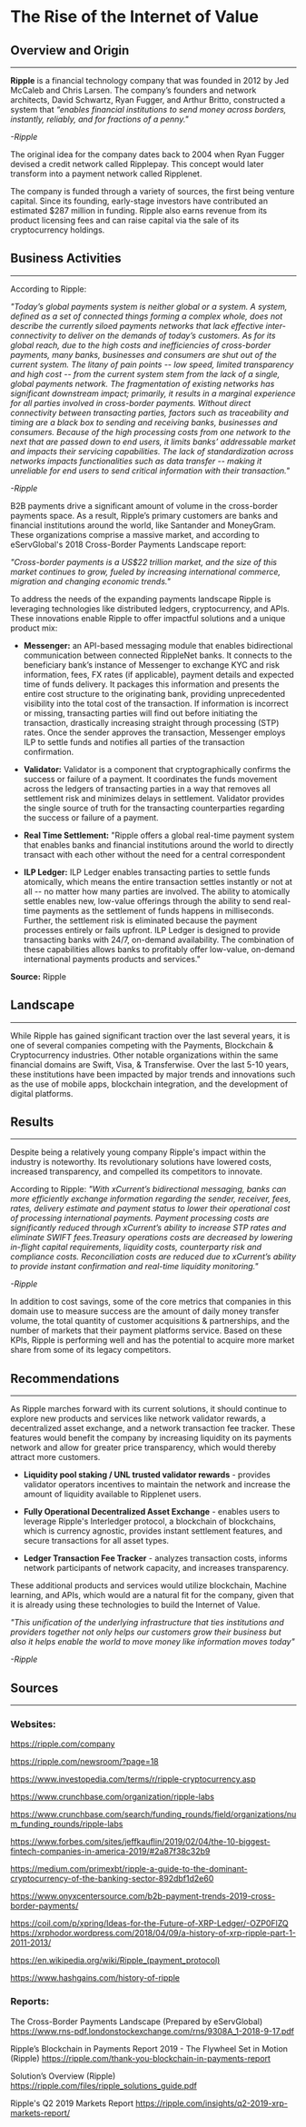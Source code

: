# **The Rise of the Internet of Value**

## Overview and Origin 
---
**Ripple** is a financial technology company that was founded in 2012 by Jed McCaleb and Chris Larsen. The company’s founders and network architects, David Schwartz, Ryan Fugger, and Arthur Britto, constructed a system that *“enables financial institutions to send money across borders, instantly, reliably, and for fractions of a penny."*

*-Ripple*

The original idea for the company dates back to 2004 when Ryan Fugger devised a credit network called Ripplepay. This concept would later transform into a payment network called Ripplenet.

The company is funded through a variety of sources, the first being venture capital. Since its founding, early-stage investors have contributed an estimated $287 million in funding. Ripple also earns revenue from its product licensing fees and can raise capital via the sale of its cryptocurrency holdings.


## Business Activities
---
According to Ripple:

 *"Today’s global payments system is neither global or a system. A system, defined as a set of connected things forming a complex whole, does not describe the currently siloed payments networks that lack effective inter-connectivity to deliver on the demands of today’s customers. As for its global reach, due to the high costs and inefficiencies of cross-border payments, many banks, businesses and consumers are shut out of the current system. The litany of pain points -- low speed, limited transparency and high cost -- from the current system stem from the lack of a single, global payments network. The fragmentation of existing networks has significant downstream impact; primarily, it results in a marginal experience for all parties involved in cross-border payments. Without direct connectivity between transacting parties, factors such as traceability and timing are a black box to sending and receiving banks, businesses and consumers. Because of the high processing costs from one network to the next that are passed down to end users, it limits banks’ addressable market and impacts their servicing capabilities. The lack of standardization across networks impacts functionalities such as data transfer -- making it unreliable for end users to send critical information with their transaction."*

*-Ripple*

B2B payments drive a significant amount of volume in the cross-border payments space. As a result, Ripple’s primary customers are banks and financial institutions around the world, like Santander and MoneyGram. These organizations comprise a massive market, and according to eServGlobal's 2018 Cross-Border Payments Landscape report:

*"Cross-border payments is a US$22 trillion market, and the size of this market continues to grow, fueled by increasing international commerce, migration and changing economic trends."*

To address the needs of the expanding payments landscape Ripple is leveraging technologies like distributed ledgers, cryptocurrency, and APIs. These innovations enable Ripple to offer impactful solutions and a unique product mix:

* **Messenger:** an API-based messaging module that enables bidirectional communication between connected RippleNet banks. It connects to the beneficiary bank’s instance of Messenger to exchange KYC and risk information, fees, FX rates (if applicable), payment details and expected time of funds delivery. It packages this information and presents the entire cost structure to the originating bank, providing unprecedented visibility into the total cost of the transaction. If information is incorrect or missing, transacting parties will find out before initiating the transaction, drastically increasing straight through processing (STP) rates. Once the sender approves the transaction, Messenger employs ILP to settle funds and notifies all parties of the transaction confirmation.

* **Validator:** Validator is a component that cryptographically confirms the success or failure of a payment. It coordinates the funds movement across the ledgers of transacting parties in a way that removes all settlement risk and minimizes delays in settlement. Validator provides the single source of truth for the transacting counterparties regarding the success or failure of a payment.

* **Real Time Settlement:** "Ripple offers a global real-time payment system that enables banks and financial institutions around the world to directly transact with each other without the need for a central correspondent

* **ILP Ledger:** ILP Ledger enables transacting parties to settle funds atomically, which means the entire transaction settles instantly or not at all -- no matter how many parties are involved. The ability to atomically settle enables new, low-value offerings through the ability to send real-time payments as the settlement of funds happens in milliseconds. Further, the settlement risk is eliminated because the payment processes entirely or fails upfront. ILP Ledger is designed to provide transacting banks with 24/7, on-demand availability. The combination of these capabilities allows banks to profitably offer low-value, on-demand international payments products and services."

**Source:** Ripple


## Landscape
---
While Ripple has gained significant traction over the last several years, it is one of several companies competing with the Payments, Blockchain & Cryptocurrency industries. Other notable organizations within the same financial domains are Swift, Visa, & Transferwise. Over the last 5-10 years, these institutions have been impacted by major trends and innovations such as the use of mobile apps, blockchain integration, and the development of digital platforms.

## Results 
---
Despite being a relatively young company Ripple's impact within the industry is noteworthy. Its revolutionary solutions have lowered costs, increased transparency, and compelled its competitors to innovate. 

According to Ripple:
 *"With xCurrent’s bidirectional messaging, banks can more efficiently exchange information regarding the sender, receiver, fees, rates, delivery estimate and payment status to lower their operational cost of processing international payments. Payment processing costs are significantly reduced through xCurrent’s ability to increase STP rates and eliminate SWIFT fees.Treasury operations costs are decreased by lowering in-flight capital requirements, liquidity costs, counterparty risk and compliance costs. Reconciliation costs are reduced due to xCurrent’s ability to provide instant confirmation and real-time liquidity monitoring."* 

 *-Ripple*

In addition to cost savings, some of the core metrics that companies in this domain use to measure success are the amount of daily money transfer volume, the total quantity of customer acquisitions & partnerships, and the number of markets that their payment platforms service. Based on these KPIs, Ripple is performing well and has the potential to acquire more market share from some of its legacy competitors.   

## Recommendations
---

As Ripple marches forward with its current solutions, it should continue to explore new products and services like network validator rewards, a decentralized asset exchange, and a network transaction fee tracker. These features would benefit the company by increasing liquidity on its payments network and allow for greater price transparency, which would thereby attract more customers.

* **Liquidity pool staking / UNL trusted validator rewards** - provides validator operators incentives to maintain the network and increase the amount of liquidity available to Ripplenet users.

* **Fully Operational Decentralized Asset Exchange** - 
 enables users to leverage Ripple's Interledger protocol, a blockchain of blockchains, which is currency agnostic, provides instant settlement features, and secure transactions for all asset types.

* **Ledger Transaction Fee Tracker** - analyzes transaction costs, informs network participants of network capacity, and increases transparency. 


These additional products and services would utilize blockchain, Machine learning, and APIs, which would are a natural fit for the company, given that it is already using these technologies to build the Internet of Value.


*"This unification of the underlying infrastructure that ties institutions and providers together not only helps our customers grow their business but also it helps enable the world to move money like information moves today"*

*-Ripple*



## Sources
---
### Websites:

https://ripple.com/company

https://ripple.com/newsroom/?page=18

https://www.investopedia.com/terms/r/ripple-cryptocurrency.asp

https://www.crunchbase.com/organization/ripple-labs

https://www.crunchbase.com/search/funding_rounds/field/organizations/num_funding_rounds/ripple-labs

https://www.forbes.com/sites/jeffkauflin/2019/02/04/the-10-biggest-fintech-companies-in-america-2019/#2a87f38c32b9

https://medium.com/primexbt/ripple-a-guide-to-the-dominant-cryptocurrency-of-the-banking-sector-892dbf1d2e60


https://www.onyxcentersource.com/b2b-payment-trends-2019-cross-border-payments/

https://coil.com/p/xpring/Ideas-for-the-Future-of-XRP-Ledger/-OZP0FlZQ
https://xrphodor.wordpress.com/2018/04/09/a-history-of-xrp-ripple-part-1-2011-2013/

https://en.wikipedia.org/wiki/Ripple_(payment_protocol)

https://www.hashgains.com/history-of-ripple


### Reports:

The Cross-Border Payments Landscape (Prepared by eServGlobal)
https://www.rns-pdf.londonstockexchange.com/rns/9308A_1-2018-9-17.pdf


Ripple’s Blockchain in Payments Report 2019 - The Flywheel Set in Motion (Ripple)
https://ripple.com/thank-you-blockchain-in-payments-report

Solution’s Overview (Ripple)
https://ripple.com/files/ripple_solutions_guide.pdf

Ripple's Q2 2019 Markets Report
https://ripple.com/insights/q2-2019-xrp-markets-report/

